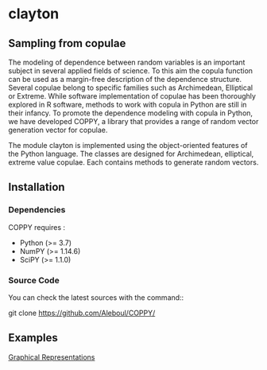 # clayton

## Sampling from copulae


The modeling of dependence between random variables is an important subject in several
applied fields of science. To this aim the copula function can be used as a margin-free description of the dependence structure. Several copulae belong to specific families such as Archimedean, Elliptical or Extreme. While software implementation of copulae has been thoroughly explored in R software, methods to work with copula in Python are still in their infancy. To promote the dependence modeling with copula in Python, we have developed COPPY, a library that provides a range of random vector generation vector for copulae.

The module clayton is implemented using the object-oriented features of the Python language. The classes are designed for Archimedean, elliptical, extreme value copulae. Each contains methods to generate random vectors.

## Installation

### Dependencies

COPPY requires :

- Python (>= 3.7)
- NumPY (>= 1.14.6)
- SciPY (>= 1.1.0)

### Source Code

You can check the latest sources with the command::

  git clone https://github.com/Aleboul/COPPY/

## Examples

[Graphical Representations](https://github.com/Aleboul/clayton/blob/master/examples/sample.ipynb)
